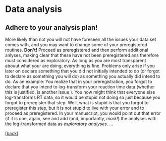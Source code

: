 # Data analysis

## Adhere to your analysis plan!

More likely than not you will not have foreseen all the issues your data set comes with, and you may want to change some of your preregistered routines. **Don't!** Proceed as preregistered and then perform additional anlyses, making clear that these have not been preregistered ans therefore must considered as exploratory. As long as you are most transparent abouut what your are doing, everything is fine. Problems only arise if you later on declare something that you did not initially intended to do (or forgot to declare as something you will do) as something you actually did intend to do. As an example: You realize that in your preregistration, you forgot to declare that you intend to log-transform your reaction time data (whether this is justified, is another issue <!-- add link to manual on the appropriate treatment of RT data -->). You now might think that everyone else log-transforms RT data, so it would be stupid not doing so just because you forgot to preregister that step. Well, what is stupid is that you forgot to preregister this step, but it is not stupid to live with your error and to proceed as preregistered. In your manuscript, you would point out that error (if it is one, again, see <!-- add link to manual on how to appropriiately deal with RT data -->  and add (and, importantly, *mark!*) the analyses with the log-transformed data as *exploratory analyses*.
...

[[back](00_How_to_organize_a_research_project.md#organization-of-this-manual)]
